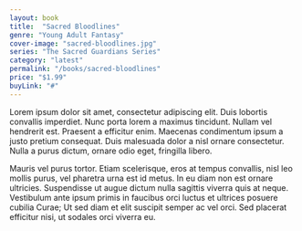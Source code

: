 ```yaml
---
layout: book
title:  "Sacred Bloodlines"
genre: "Young Adult Fantasy"
cover-image: "sacred-bloodlines.jpg"
series: "The Sacred Guardians Series"
category: "latest"
permalink: "/books/sacred-bloodlines"
price: "$1.99"
buyLink: "#"
---
```


Lorem ipsum dolor sit amet, consectetur adipiscing elit. Duis lobortis convallis imperdiet. Nunc porta lorem a maximus tincidunt. Nullam vel hendrerit est. Praesent a efficitur enim. Maecenas condimentum ipsum a justo pretium consequat. Duis malesuada dolor a nisl ornare consectetur. Nulla a purus dictum, ornare odio eget, fringilla libero. 

Mauris vel purus tortor. Etiam scelerisque, eros at tempus convallis, nisl leo mollis purus, vel pharetra urna est id metus. In eu diam non est ornare ultricies. Suspendisse ut augue dictum nulla sagittis viverra quis at neque. Vestibulum ante ipsum primis in faucibus orci luctus et ultrices posuere cubilia Curae; Ut sed diam et elit suscipit semper ac vel orci. Sed placerat efficitur nisi, ut sodales orci viverra eu.